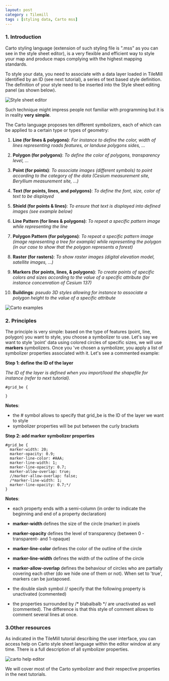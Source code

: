 ```yaml
---
layout: post
category : Tilemill
tags : [styling data, Carto mss]
---
```


### 1. Introduction

Carto styling language (extension of such styling file is ".mss" as you can see in the style sheet editor), is a very flexible and efficient way to style your map and produce maps complying with the highest mapping standards.

To style your data, you need to associate with a data layer loaded in TileMill identified by an ID (see next tutorial), a series of text based style definition. The definition of your style need to be inserted into the Style sheet editing panel (as shown below).

![Style sheet editor](http://dl.dropbox.com/u/108352435/course_images/tilemill_user_interface/style_sheet_editor.gif)

Such technique might impress people not familiar with programming but it is in reality **very simple**.

The Carto language proposes ten different symbolizers, each of which can be applied to a certain type or types of geometry:

1. **Line (for lines & polygons)**: *For instance to define the color, width of lines representing roads features, or landuse polygons sides, ...*

2. **Polygon (for polygons)**: *To define the color of polygons, transparency level, ...*

3. **Point (for points)**: *To associate images (different symbols) to point according to the category of the data (Cesium measurement site, Beryllium measurement site, ...)*

4. **Text (for points, lines, and polygons)**: *To define the font, size, color of text to be displayed*

5. **Shield (for points & lines)**: *To ensure that text is displayed into defined images (see example below)*

6. **Line Pattern (for lines & polygons)**: *To repeat a specific pattern image while representing the line*

7. **Polygon Pattern (for polygons)**: *To repeat a specific pattern image (image representing a tree for example) while representing the polygon (in our case to show that the polygon represents a forest)*

8. **Raster (for rasters)**: *To show raster images (digital elevation model, satellite images, ...)*

9. **Markers (for points, lines, & polygons)**: *To create points of specific colors and sizes according to the value of a specific attribute (for instance concenration of Cesium 137)*

10. **Buildings**: *pseudo 3D styles allowing for instance to associate a polygon height to the value of a specific attribute*

![Carto examples](http://dl.dropbox.com/u/108352435/course_images/Carto/carto_examples.gif)

### 2. Principles

The principle is very simple: based on the type of features (point, line, polygon) you want to style, you choose a symbolizer to use. Let's say we want to style 'point' data using colored circles of specific sizes, we will use **markers** symbolizers. Once you 've chosen a symbolizer, you apply a list of symbolizer properties associated with it. Let's see a commented example:

**Step 1: define the ID of the layer**

*The ID of the layer is defined when you import/load the shapefile for instance (refer to next tutorial).*

    #grid_be {

    }

**Notes**:
* the # symbol allows to specify that grid_be is the ID of the layer we want to style
* symbolizer properties will be put between the curly brackets

**Step 2: add marker symbolizer properties**

    #grid_be {
      marker-width: 20;
      marker-opacity: 0.9;
      marker-line-color: #AAA;
      marker-line-width: 1;
      marker-line-opacity: 0.7;
      marker-allow-overlap: true;
      //marker-allow-overlap: false;
      /*marker-line-width: 1;
      marker-line-opacity: 0.7;*/
    }

**Notes**:

* each property ends with a semi-column (in order to indicate the beginning and end of a property declaration)

* **marker-width** defines the size of the circle (marker) in pixels
* **marker-opacity** defines the level of transparency (between 0 -transparent- and 1-opaque)
* **marker-line-color** defines the color of the outline of the circle
* **marker-line-width** defines the width of the outline of the circle
* **marker-allow-overlap** defines the behaviour of circles who are partially covering each other (do we hide one of them or not). When set to 'true', markers can be juxtaposed.
* the double slash symbol // specify that the following property is unactivated (commented)
* the properties surrounded by /* blabalbalb */ are unactivated as well (commented). The difference is that this style of comment allows to comment several lines at once.

### 3.Other resources
As indicated in the TileMill tutorial describing the user interface, you can access help on Carto style sheet language within the editor window at any time. There is a full description of all symbolizer properties.

![carto help editor](http://dl.dropbox.com/u/108352435/course_images/Carto/carto_help_editor.gif)

We will cover most of the Carto symbolizer and their respective properties in the next tutorials.


